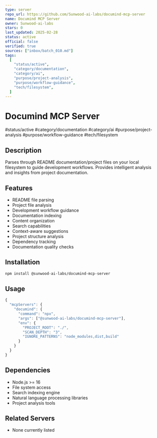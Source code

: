 ```yaml
---
type: server
repo_url: https://github.com/Sunwood-ai-labs/documind-mcp-server
name: Documind MCP Server
owner: Sunwood-ai-labs
stars: 0
last_updated: 2025-02-28
status: active
official: false
verified: true
sources: ["inbox/batch_010.md"]
tags:
  [
    "status/active",
    "category/documentation",
    "category/ai",
    "purpose/project-analysis",
    "purpose/workflow-guidance",
    "tech/filesystem",
  ]
---
```


# Documind MCP Server

#status/active #category/documentation #category/ai #purpose/project-analysis #purpose/workflow-guidance #tech/filesystem

## Description

Parses through README documentation/project files on your local filesystem to guide development workflows. Provides intelligent analysis and insights from project documentation.

## Features

- README file parsing
- Project file analysis
- Development workflow guidance
- Documentation indexing
- Content organization
- Search capabilities
- Context-aware suggestions
- Project structure analysis
- Dependency tracking
- Documentation quality checks

## Installation

```bash
npm install @sunwood-ai-labs/documind-mcp-server
```

## Usage

```javascript
{
  "mcpServers": {
    "documind": {
      "command": "npx",
      "args": ["@sunwood-ai-labs/documind-mcp-server"],
      "env": {
        "PROJECT_ROOT": "./",
        "SCAN_DEPTH": "3",
        "IGNORE_PATTERNS": "node_modules,dist,build"
      }
    }
  }
}
```

## Dependencies

- Node.js >= 16
- File system access
- Search indexing engine
- Natural language processing libraries
- Project analysis tools

## Related Servers

- None currently listed
